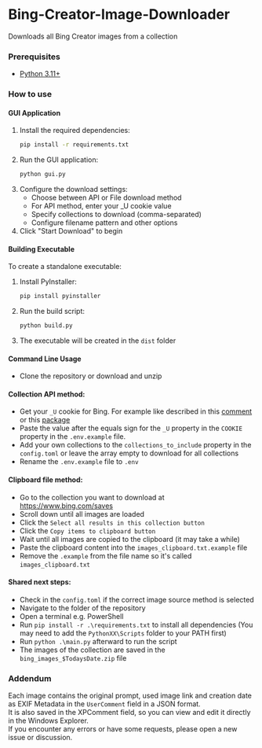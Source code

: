 # Bing-Creator-Image-Downloader
Downloads all Bing Creator images from a collection

### Prerequisites
* [Python 3.11+](https://www.python.org/downloads/)

### How to use
#### GUI Application
1. Install the required dependencies:
   ```bash
   pip install -r requirements.txt
   ```
2. Run the GUI application:
   ```bash
   python gui.py
   ```
3. Configure the download settings:
   - Choose between API or File download method
   - For API method, enter your _U cookie value
   - Specify collections to download (comma-separated)
   - Configure filename pattern and other options
4. Click "Start Download" to begin

#### Building Executable
To create a standalone executable:
1. Install PyInstaller:
   ```bash
   pip install pyinstaller
   ```
2. Run the build script:
   ```bash
   python build.py
   ```
3. The executable will be created in the `dist` folder

#### Command Line Usage
* Clone the repository or download and unzip
#### Collection API method:
* Get your `_U` cookie for Bing. For example like described in this [comment](https://old.reddit.com/r/bing/comments/172rpo6/is_there_any_way_to_download_image_collections/k72vjqs/) or this [package](https://pypi.org/project/sydney-py/)
* Paste the value after the equals sign for the `_U` property in the `COOKIE` property in the `.env.example` file.
* Add your own collections to the `collections_to_include` property in the `config.toml` or leave the array empty to download for all collections
* Rename the `.env.example` file to `.env`
#### Clipboard file method:
* Go to the collection you want to download at https://www.bing.com/saves
* Scroll down until all images are loaded
* Click the `Select all results in this collection button`
* Click the `Copy items to clipboard button`
* Wait until all images are copied to the clipboard (it may take a while)
* Paste the clipboard content into the `images_clipboard.txt.example` file
* Remove the `.example` from the file name so it's called `images_clipboard.txt`
#### Shared next steps:
* Check in the `config.toml` if the correct image source method is selected
* Navigate to the folder of the repository
* Open a terminal e.g. PowerShell
* Run `pip install -r .\requirements.txt` to install all dependencies (You may need to add the `PythonXX\Scripts` folder to your PATH first)
* Run `python .\main.py` afterward to run the script 
* The images of the collection are saved in the `bing_images_$TodaysDate.zip` file

### Addendum
Each image contains the original prompt, used image link and creation date as EXIF Metadata in the `UserComment` field in a JSON format.  
It is also saved in the XPComment field, so you can view and edit it directly in the Windows Explorer.  
If you encounter any errors or have some requests, please open a new issue or discussion.
